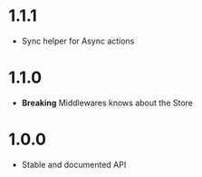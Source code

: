 # 1.1.1
* Sync helper for Async actions

# 1.1.0
* **Breaking** Middlewares knows about the Store

# 1.0.0
* Stable and documented API
